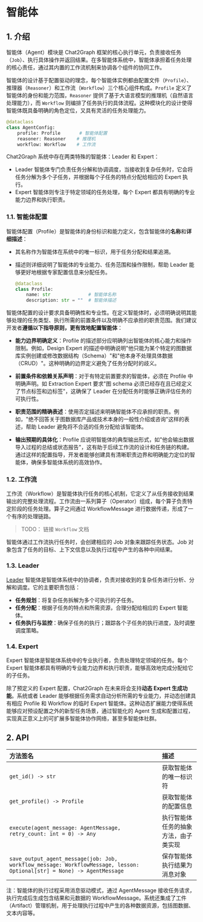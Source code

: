 # 智能体

## 1. 介绍

智能体（Agent）模块是 Chat2Graph 框架的核心执行单元，负责接收任务（`Job`）、执行具体操作并返回结果。在多智能体系统中，智能体承担着任务处理的核心责任，通过其内置的工作流机制来协调各个组件的协同工作。

智能体的设计基于配置驱动的理念，每个智能体实例都由配置文件（`Profile`）、推理器（`Reasoner`）和工作流（`Workflow`）三个核心组件构成。`Profile` 定义了智能体的身份和能力范围，`Reasoner` 提供了基于大语言模型的推理机（自然语言处理能力），而 `Workflow` 则编排了任务执行的具体流程。这种模块化的设计使得智能体既具备明确的角色定位，又具有灵活的任务处理能力。

```python
@dataclass
class AgentConfig:
    profile: Profile       # 智能体配置
    reasoner: Reasoner    # 推理机
    workflow: Workflow    # 工作流
```

Chat2Graph 系统中存在两类特殊的智能体：Leader 和 Expert：

- Leader 智能体专门负责任务分解和协调调度，当接收到复杂任务时，它会将任务分解为多个子任务，并根据每个子任务的特点分配给相应的 Expert 执行。
- Expert 智能体则专注于特定领域的任务处理，每个 Expert 都具有明确的专业能力边界和执行职责。

### 1.1. 智能体配置

智能体配置（Profile）是智能体的身份标识和能力定义，包含智能体的**名称**和**详细描述**：

- 其名称作为智能体在系统中的唯一标识，用于任务分配和结果追溯。
- 描述则详细说明了智能体的专业能力、任务范围和操作限制，帮助 Leader 能够更好地根据专家配置信息来分配任务。

    ```python
    @dataclass
    class Profile:
        name: str              # 智能体名称
        description: str = ""  # 智能体描述
    ```

智能体配置的设计要求具备明确性和专业性。在定义智能体时，必须明确说明其能够处理的任务类型、执行所需的前置条件以及明确不应承担的职责范围。我们建议开发者**遵循以下指导原则，更有效地配置智能体**：

- **能力边界明确定义**：Profile 的描述部分应明确列出智能体的核心能力和操作限制。例如，Design Expert 的描述中明确说明"他只能为某个特定的图数据库实例创建或修改数据结构（Schema）"和"他本身不处理具体数据（CRUD）"。这种明确的边界定义避免了任务分配时的歧义。

- **前置条件和依赖关系声明**：对于有特定前置要求的智能体，必须在 Profile 中明确声明。如 Extraction Expert 要求"图 schema 必须已经存在且已经定义了节点标签和边标签"，这确保了 Leader 在分配任务时能够正确评估任务的可执行性。

- **职责范围的精确表述**：使用否定描述来明确智能体不应承担的职责。例如，"绝不回答关于图数据库产品或技术本身的一般性介绍或咨询"这样的表述，帮助 Leader 避免将不合适的任务分配给该智能体。

- **输出预期的具体化**：Profile 应说明智能体的典型输出形式，如"他会输出数据导入过程的总结或状态报告"，这有助于后续工作流的设计和任务链的构建。通过这样的配置指导，开发者能够创建具有清晰职责边界和明确能力定位的智能体，确保多智能体系统的高效协作。

### 1.2. 工作流

工作流（Workflow）是智能体执行任务的核心机制，它定义了从任务接收到结果输出的完整处理流程。工作流由一系列算子（Operator）组成，每个算子负责特定阶段的任务处理。算子之间通过 WorkflowMessage 进行数据传递，形成了一个有序的处理链路。

> TODO： 链接 `Workflow` 文档

智能体通过工作流执行任务时，会创建相应的 Job 对象来跟踪任务状态。Job 对象包含了任务的目标、上下文信息以及执行过程中产生的各种中间结果。

### 1.3. Leader

[Leader](./leader.md) 智能体是智能体系统中的协调者，负责对接收到的复杂任务进行分析、分解和调度。它的主要职责包括：

- **任务规划**：将复杂任务拆解为多个可执行的子任务。
- **任务分配**：根据子任务的特点和所需资源，合理分配给相应的 Expert 智能体。
- **任务执行与监控**：确保子任务的执行；跟踪各个子任务的执行进度，及时调整调度策略。

### 1.4. Expert

Expert 智能体是智能体系统中的专业执行者，负责处理特定领域的任务。每个 Expert 智能体都具有明确的专业能力边界和执行职责，能够高效地完成分配给它的子任务。

除了预定义的 Expert 配置，Chat2Graph 在未来将会支持**动态 Expert 生成功能**。系统或者 Leader 能够根据任务需求自动分析所需的专业能力，并动态创建具有相应 Profile 和 Workflow 的临时 Expert 智能体。这种动态扩展能力使得系统能够应对预设配置之外的新型任务场景，通过智能化的 Agent 生成和配置过程，实现真正意义上的可扩展多智能体协作网络，甚至多智能体社群。

## 2. API

| 方法签名 | 描述 |
|:---------|:-----|
| `get_id() -> str` | 获取智能体的唯一标识符 |
| `get_profile() -> Profile` | 获取智能体的配置信息 |
| `execute(agent_message: AgentMessage, retry_count: int = 0) -> Any` | 执行智能体任务的抽象方法，由子类实现 |
| `save_output_agent_message(job: Job, workflow_message: WorkflowMessage, lesson: Optional[str] = None) -> AgentMessage` | 保存智能体执行结果为消息对象 |

注：智能体的执行过程采用消息驱动模式，通过 AgentMessage 接收任务请求，执行完成后生成包含结果和元数据的 WorkflowMessage。系统还集成了工件（Artifact）管理机制，用于处理执行过程中产生的各种数据资源，包括图数据、文本内容等。
